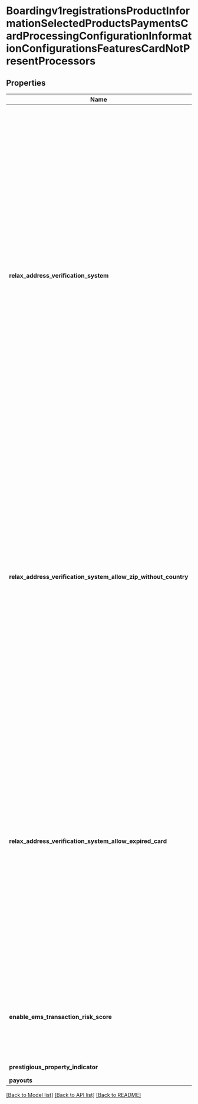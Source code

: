 # Boardingv1registrationsProductInformationSelectedProductsPaymentsCardProcessingConfigurationInformationConfigurationsFeaturesCardNotPresentProcessors

## Properties
Name | Type | Description | Notes
------------ | ------------- | ------------- | -------------
**relax_address_verification_system** | **bool** | Enables you to submit the payment transaction without one or more of the fields for the billTo or card_expiration. Applicable for Elavon Americas (elavonamericas), CB2A, Six (six), CMCIC (cmcic), GPX (gpx), GPN (gpn), VPC, Vero (vero), Fiserv (fiserv), American Express Direct (amexdirect), Chase Paymentech Salem (chasepaymentechsalem), RUPAY, FDI Global (fdiglobal) and Barclays HISO (barclayshiso) processors.  Validation details (for selected processors)...  &lt;table&gt; &lt;thead&gt;&lt;tr&gt;&lt;th&gt;Processor&lt;/th&gt;&lt;th&gt;Acceptance Type&lt;/th&gt;&lt;th&gt;Required&lt;/th&gt;&lt;th&gt;Default Value&lt;/th&gt;&lt;/tr&gt;&lt;/thead&gt; &lt;tr&gt;&lt;td&gt;Barclays HISO&lt;/td&gt;&lt;td&gt;cp, cnp, hybrid&lt;/td&gt;&lt;td&gt;No&lt;/td&gt;&lt;td&gt;Yes&lt;/td&gt;&lt;/tr&gt; &lt;tr&gt;&lt;td&gt;American Express Direct&lt;/td&gt;&lt;td&gt;cnp&lt;/td&gt;&lt;td&gt;No&lt;/td&gt;&lt;td&gt;No&lt;/td&gt;&lt;/tr&gt; &lt;tr&gt;&lt;td&gt;American Express Direct&lt;/td&gt;&lt;td&gt;cp&lt;/td&gt;&lt;td&gt;No&lt;/td&gt;&lt;td&gt;Yes&lt;/td&gt;&lt;/tr&gt; &lt;tr&gt;&lt;td&gt;American Express Direct&lt;/td&gt;&lt;td&gt;hybrid&lt;/td&gt;&lt;td&gt;Yes&lt;/td&gt;&lt;td&gt;Yes&lt;/td&gt;&lt;/tr&gt; &lt;/table&gt;  | [optional] 
**relax_address_verification_system_allow_zip_without_country** | **bool** | Allows Zip code without country. Applicable for American Express Direct (amexdirect), GPX (gpx), VPC, FDI Global (fdiglobal), Elavon Americas (elavonamericas), Chase Paymentech Salem (chasepaymentechsalem), RUPAY, GPN (gpn) and Barclays HISO (barclayshiso) processors.  Validation details (for selected processors)...  &lt;table&gt; &lt;thead&gt;&lt;tr&gt;&lt;th&gt;Processor&lt;/th&gt;&lt;th&gt;Acceptance Type&lt;/th&gt;&lt;th&gt;Required&lt;/th&gt;&lt;th&gt;Default Value&lt;/th&gt;&lt;/tr&gt;&lt;/thead&gt; &lt;tr&gt;&lt;td&gt;Barclays HISO&lt;/td&gt;&lt;td&gt;cp, cnp, both&lt;/td&gt;&lt;td&gt;No&lt;/td&gt;&lt;td&gt;Yes&lt;/td&gt;&lt;/tr&gt; &lt;tr&gt;&lt;td&gt;American Express Direct&lt;/td&gt;&lt;td&gt;cp, hybrid&lt;/td&gt;&lt;td&gt;No&lt;/td&gt;&lt;td&gt;Yes&lt;/td&gt;&lt;/tr&gt; &lt;tr&gt;&lt;td&gt;American Express Direct&lt;/td&gt;&lt;td&gt;cnp&lt;/td&gt;&lt;td&gt;No&lt;/td&gt;&lt;td&gt;No&lt;/td&gt;&lt;/tr&gt; &lt;/table&gt;  | [optional] 
**relax_address_verification_system_allow_expired_card** | **bool** | Allows transactions that use an expired card. Applicable for American Express Direct (amexdirect), GPN (gpn), Barclays HISO (barclayshiso), Elavon Americas (elavonamericas), VPC, FDI Global (fdiglobal), GPX (gpx), RUPAY, Six (six), Chase Paymentech Salem (chasepaymentechsalem) and CB2A processors.  Validation details (for selected processors)...  &lt;table&gt; &lt;thead&gt;&lt;tr&gt;&lt;th&gt;Processor&lt;/th&gt;&lt;th&gt;Acceptance Type&lt;/th&gt;&lt;th&gt;Required&lt;/th&gt;&lt;th&gt;Default Value&lt;/th&gt;&lt;/tr&gt;&lt;/thead&gt; &lt;tr&gt;&lt;td&gt;Barclays HISO&lt;/td&gt;&lt;td&gt;cp, cnp, hybrid&lt;/td&gt;&lt;td&gt;No&lt;/td&gt;&lt;td&gt;Yes&lt;/td&gt;&lt;/tr&gt; &lt;tr&gt;&lt;td&gt;American Express Direct&lt;/td&gt;&lt;td&gt;cp, hybrid&lt;/td&gt;&lt;td&gt;No&lt;/td&gt;&lt;td&gt;Yes&lt;/td&gt;&lt;/tr&gt; &lt;tr&gt;&lt;td&gt;American Express Direct&lt;/td&gt;&lt;td&gt;cnp&lt;/td&gt;&lt;td&gt;No&lt;/td&gt;&lt;td&gt;No&lt;/td&gt;&lt;/tr&gt; &lt;/table&gt;  | [optional] 
**enable_ems_transaction_risk_score** | **bool** | MasterCard Expert Monitoring Solutions (EMS) provides a predictive, behavior-based fraud score in real time during authorizations for card-not-present (CNP) transactions on cards issued in the U.S. Applicable for GPX (gpx) and VPC processors. | [optional] 
**prestigious_property_indicator** | **str** | Applicable for VPC processors. | [optional] 
**payouts** | [**Boardingv1registrationsProductInformationSelectedProductsPaymentsCardProcessingConfigurationInformationConfigurationsFeaturesCardNotPresentPayouts**](Boardingv1registrationsProductInformationSelectedProductsPaymentsCardProcessingConfigurationInformationConfigurationsFeaturesCardNotPresentPayouts.md) |  | [optional] 

[[Back to Model list]](../README.md#documentation-for-models) [[Back to API list]](../README.md#documentation-for-api-endpoints) [[Back to README]](../README.md)


